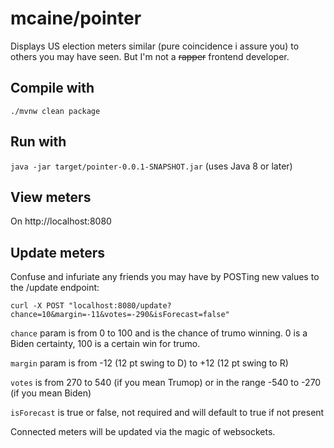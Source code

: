 # mcaine/pointer

Displays US election meters similar (pure coincidence i assure you) to others you may have seen.
But I'm not a ~~rapper~~ frontend developer.

## Compile with
`./mvnw clean package`

## Run with
`java -jar target/pointer-0.0.1-SNAPSHOT.jar` (uses Java 8 or later)

## View meters
On http://localhost:8080

## Update meters
Confuse and infuriate any friends you may have by POSTing new values to the /update endpoint:

`curl -X POST "localhost:8080/update?chance=10&margin=-11&votes=-290&isForecast=false"`

`chance` param is from 0 to 100 and is the chance of trumo winning. 0 is a Biden certainty, 100 is a certain win for trumo. 

`margin` param is from -12 (12 pt swing to D) to +12 (12 pt swing to R)

`votes` is from 270 to 540 (if you mean Trumop) or in the range -540 to -270 (if you mean Biden)

`isForecast` is true or false, not required and will default to true if not present

Connected meters will be updated via the magic of websockets.




